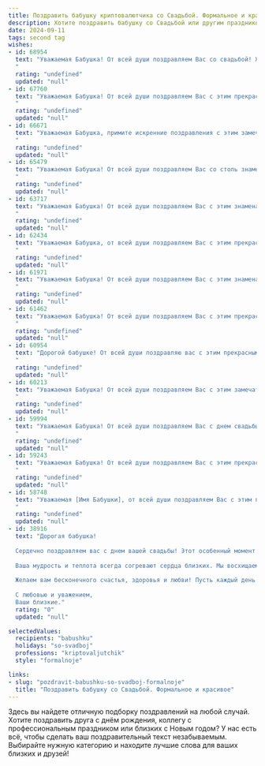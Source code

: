 ```yaml
---
title: Поздравить бабушку криптовалютчика со Свадьбой. Формальное и красивое
description: Хотите поздравить бабушку со Свадьбой или другим праздником? Наш ИИ создаст незабываемое поздравление, а вы обязательно выделитесь среди других.  
date: 2024-09-11
tags: second tag
wishes:
- id: 68954
  text: "Уважаемая Бабушка! От всей души поздравляем Вас со свадьбой! Желаем, чтобы ваш новый жизненный этап был наполнен счастьем, любовью и взаимопониманием. Пусть криптовалютный мир принесет  Вам благополучие и новые возможности.
  "
  rating: "undefined"
  updated: "null"
- id: 67760
  text: "Уважаемая Бабушка! От всей души поздравляем Вас с этим прекрасным днем - с днем свадьбы! Желаем Вам, чтобы Ваша жизнь после вступления в брак была полна любви, счастья и процветания. Пусть Ваш профессиональный путь в криптовалютной сфере приносит Вам стабильность и успех, а семейная жизнь будет наполнена гармонией и радостью!
  "
  rating: "undefined"
  updated: "null"
- id: 66671
  text: "Уважаемая Бабушка, примите искренние поздравления с этим замечательным днем! Желаем Вам и Вашему супругу долгих лет счастливой совместной жизни, любви, благополучия и взаимопонимания! Пусть ваша свадьба станет ярким символом вечной любви и процветания.
  "
  rating: "undefined"
  updated: "null"
- id: 65479
  text: "Уважаемая Бабушка! От всей души поздравляем Вас со столь знаменательным событием — свадьбой! Желаем Вам и Вашему избраннику долгих лет счастливой семейной жизни, наполненной любовью, взаимопониманием и процветанием. Пусть Ваше сердце всегда будет согрето теплом любви и заботой.
  "
  rating: "undefined"
  updated: "null"
- id: 63717
  text: "Уважаемая Бабушка! От всей души поздравляем Вас с этим знаменательным днём! Желаем Вам счастья, любви и благополучия в Вашей новой семье. Пусть этот союз станет крепким и наполненным радостью, а профессия криптовалютчика принесет Вам финансовую стабильность и успех в вашем новом начинании.
  "
  rating: "undefined"
  updated: "null"
- id: 62434
  text: "Уважаемая Бабушка, от всей души поздравляем Вас с этим прекрасным днем! Желаем Вам много счастья, любви и благополучия в новой семейной жизни. Пусть ваш путь будет светлым и радостным, а профессиональный успех в сфере криптовалют принесет вам стабильность и процветание.
  "
  rating: "undefined"
  updated: "null"
- id: 61971
  text: "Уважаемая Бабушка! От всей души поздравляем Вас с этим знаменательным событием – свадьбой! Желаем Вам и Вашему избраннику долгих лет счастливой совместной жизни, наполненной любовью, радостью и взаимопониманием. Пусть Ваша профессия криптовалютчика приносит Вам богатство и процветание.
  "
  rating: "undefined"
  updated: "null"
- id: 61462
  text: "Уважаемая Бабушка! От всей души поздравляем Вас с этим прекрасным днем - днем Вашей свадьбы! Пусть эта новая глава Вашей жизни будет наполнена радостью, счастьем и благополучием! Желаем Вам крепкой любви, взаимопонимания и долгих совместных лет в окружении заботы и любви!
  "
  rating: "undefined"
  updated: "null"
- id: 60954
  text: "Дорогой бабушке! От всей души поздравляю вас с этим прекрасным событием - вашей свадьбой! Желаю вам долгих лет совместной жизни, наполненных счастьем, любовью и взаимопониманием. Пусть ваш путь будет освещен радостью, а любовь только крепнет с каждым годом.  Пусть финансовая стабильность,  которую вы оба так умело создаете, станет надёжным фундаментом вашего семейного благополучия.
  "
  rating: "undefined"
  updated: "null"
- id: 60213
  text: "Уважаемая Бабушка! От всей души поздравляем Вас с этим замечательным событием - свадьбой! Пусть Ваша новая жизнь будет полна счастья, любви, гармонии и благополучия. Желаем Вам крепкого здоровья, семейного тепла и радостных моментов. Пусть Ваши профессиональные успехи в сфере криптовалют всегда приносят Вам удовлетворение и финансовое благополучие. Счастья Вам и Вашей семье!
  "
  rating: "undefined"
  updated: "null"
- id: 59994
  text: "Уважаемая Бабушка! От всей души поздравляем Вас с днем свадьбы! Желаем Вам долгих лет совместной жизни, наполненных счастьем, любовью и взаимопониманием. Пусть ваш криптовалютный бизнес процветает, принося радость и финансовое благополучие.
  "
  rating: "undefined"
  updated: "null"
- id: 59243
  text: "Уважаемая Бабушка! От всей души поздравляем Вас с этим прекрасным днем - днем Вашей свадьбы! Пусть Ваша жизнь будет полна любви, радости и благополучия. Желаем Вам крепкого здоровья, семейного счастья и исполнения всех желаний.
  "
  rating: "undefined"
  updated: "null"
- id: 58748
  text: "Уважаемая [Имя Бабушки], от всей души поздравляем Вас с этим прекрасным событием! Пусть Ваша свадьба станет началом новой главы в Вашей жизни,  полной любви, счастья и благополучия. Желаем Вам крепкой семьи, построенной на взаимопонимании и уважении. Пусть каждый день Вашей семейной жизни будет наполнен радостью и любовью.
  "
  rating: "undefined"
  updated: "null"
- id: 38916
  text: "Дорогая бабушка!
  
  Сердечно поздравляем вас с днем вашей свадьбы! Этот особенный момент является прекрасным отражением любви и гармонии, которые вы принесли в нашу жизнь.
  
  Ваша мудрость и теплота всегда согревают сердца близких. Мы восхищаемся вашей жизненной мудростью и стремлением к новым вершинам, особенно в таком современном направлении, как криптовалюты. Ваш пример вдохновляет нас на развитие и новые свершения.
  
  Желаем вам бесконечного счастья, здоровья и любви! Пусть каждый день будет наполнен радостью, а ваша жизнь — яркими мгновениями.
  
  С любовью и уважением,
  Ваши близкие."
  rating: "0"
  updated: "null"

selectedValues:
  recipients: "babushku"
  holidays: "so-svadboj"
  professions: "kriptovaljutchik"
  style: "formalnoje"

links:
- slug: "pozdravit-babushku-so-svadboj-formalnoje"
  title: "Поздравить бабушку со Свадьбой. Формальное и красивое"
---
```


Здесь вы найдете отличную подборку поздравлений на любой случай. 
Хотите поздравить друга с днём рождения, коллегу с профессиональным праздником или близких с Новым годом? У нас есть всё, чтобы сделать ваш поздравительный текст незабываемым. Выбирайте нужную категорию и находите лучшие слова для ваших близких и друзей!
